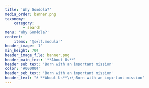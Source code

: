 ```yaml
---
title: 'Why Gondola?'
media_order: banner.png
taxonomy:
    category:
        - search
menu: 'Why Gondola?'
content:
    items: '@self.modular'
header_image: '1'
min_height: 700
header_image_file: banner.png
header_main_text: '**About Us**'
header_sub_text: 'Born with an important mission'
color: '#000000'
header_seb_text: 'Born with an important mission'
header_text: "# **About Us**\r\nBorn with an important mission"
---
```


